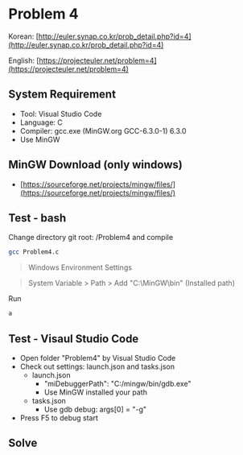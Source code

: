 # Problem 4

Korean: [http://euler.synap.co.kr/prob_detail.php?id=4](http://euler.synap.co.kr/prob_detail.php?id=4)

English: [https://projecteuler.net/problem=4](https://projecteuler.net/problem=4)

## System Requirement

- Tool: Visual Studio Code
- Language: C
- Compiler: gcc.exe (MinGW.org GCC-6.3.0-1) 6.3.0
- Use MinGW

## MinGW Download (only windows)

- [https://sourceforge.net/projects/mingw/files/](https://sourceforge.net/projects/mingw/files/)

## Test - bash

Change directory git root: /Problem4
and compile

```bash
gcc Problem4.c
```

> Windows Environment Settings

> System Variable > Path > Add "C:\MinGW\bin" (Installed path)

Run

```bash
a
```

## Test - Visaul Studio Code

- Open folder "Problem4" by Visual Studio Code
- Check out settings: launch.json and tasks.json
    - launch.json
        - "miDebuggerPath": "C:/mingw/bin/gdb.exe"
        - Use MinGW installed your path
    - tasks.json
        - Use gdb debug: args[0] = "-g"
- Press F5 to debug start

## Solve

